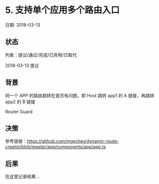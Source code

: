 # 5. 支持单个应用多个路由入口

日期: 2018-03-13

## 状态

列表：提议/通过/完成/已弃用/已取代

2018-03-13 提议

## 背景

同一个 APP 的路由跳转在首页有问题，即 Host 跳转 app1 的 A 链接，再跳转 app2 的 B 链接

Router Guard

## 决策

参考链接：https://github.com/mgechev/dynamic-route-creator/blob/master/app/components/app/app.ts

## 后果

在这里记录结果...
